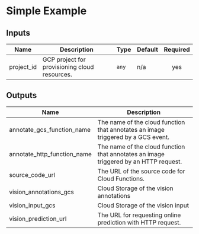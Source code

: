 # Simple Example

<!-- BEGINNING OF PRE-COMMIT-TERRAFORM DOCS HOOK -->
## Inputs

| Name | Description | Type | Default | Required |
|------|-------------|------|---------|:--------:|
| project\_id | GCP project for provisioning cloud resources. | `any` | n/a | yes |

## Outputs

| Name | Description |
|------|-------------|
| annotate\_gcs\_function\_name | The name of the cloud function that annotates an image triggered by a GCS event. |
| annotate\_http\_function\_name | The name of the cloud function that annotates an image triggered by an HTTP request. |
| source\_code\_url | The URL of the source code for Cloud Functions. |
| vision\_annotations\_gcs | Cloud Storage of the vision annotations |
| vision\_input\_gcs | Cloud Storage of the vision input |
| vision\_prediction\_url | The URL for requesting online prediction with HTTP request. |

<!-- END OF PRE-COMMIT-TERRAFORM DOCS HOOK -->
